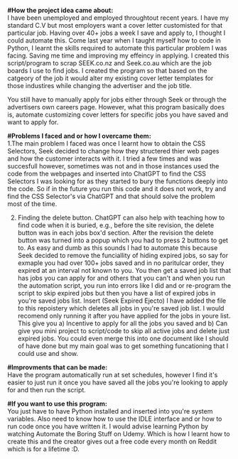 **#How the project idea came about:**</br>
I have been unemployed and employed throughtout recent years. I have my standard C.V but most employers want a cover letter customisted for that particular job. Having over 40+ jobs a week I save and apply to, I thought I could automate this. Come last year when I taught myself how to code in Python, I learnt the skills required to automate this particular problem I was facing. Saving me time and improving my effeincy in applying. I created this script/program to scrap SEEK.co.nz and Seek.co.au which are the job boards I use to find jobs. I created the program so that based on the catgeory of the job it would alter my existing cover letter templates for those industires while changing the advertiser and the job title.</br>

You still have to manually apply for jobs either through Seek or through the advertisers own careers page. However, what this program basically does is, automate customizing cover letters for specific jobs you have saved and want to apply for.</br>

**#Problems I faced and or how I overcame them:**</br>
1.The main problem I faced was once I learnt how to obtain the CSS Selectors, Seek decided to change how they structered thier web pages and how the customer interacts with it. I tried a few times and was succesfull however, sometimes was not and in those instances used the code from the webpages and inserted into ChatGPT to find the CSS Selectors I was looking for as they started to bury the functions deeply into the code. So if in the future you run this code and it does not work, try and find the CSS Selector's via ChatGPT and that should solve the problem most of the time.</br>

2. Finding the delete button. ChatGPT can also help with teaching how to find code when it is buried, e.g., before the site revision, the delete button was in each jobs box'd section. After the revision the delete button was turned into a popup which you had to press 2 buttons to get to. As easy and dumb as this sounds I had to automate this because Seek decided to remove the funciallity of hiding expired jobs, so say for exmaple you had over 100+ jobs saved and in no paritulcar order, they expired at an interval not known to you. You then get a saved job list that has jobs you can apply for and others that you can't and when you run the automation script, you run into errors like I did and or re-program the script to skip expired jobs but then you have a list of expired jobs in you're saved jobs list. Insert (Seek Expired Ejecto) I have added the file to this repoistery which deletes all jobs in you're saved job list. I would recomend only running it after you have applied for the jobs in youre list. This give you a) Incentive to apply for all the jobs you saved and b) Can give you mini project to script/code to skip all active jobs and delete just expired jobs. You could even merge this into one document like I should of have done but my main goal was to get something funcationing that I could use and show. 

**#Improvments that can be made:</br>**
Have the program automatically run at set schedules, however I find it's easier to just run it once you have saved all the jobs you're looking to apply for and then run the script.</br>

**#If you want to use this program:</br>**
You just have to have Python installed and inserted into you're system variables. Also need to know how to use the IDLE interface and or how to run code once you have written it. I would advise learning Python by watching Automate the Boring Stuff on Udemy. Which is how I learnt how to create this and the creator gives out a free code every month on Reddit which is for a lifetime :D. 

